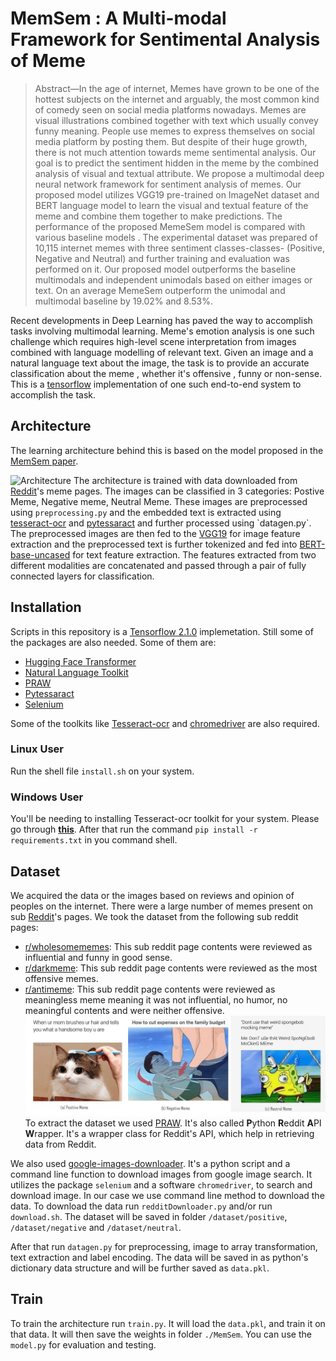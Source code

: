# MemSem : A Multi-modal Framework for Sentimental Analysis of Meme

> Abstract—In the age of internet, Memes have grown to be one of the hottest subjects on the internet and arguably, the most common kind of comedy seen on social media platforms nowadays. Memes are visual illustrations combined together with text which usually convey funny meaning. People use memes to express themselves on social media platform by posting them. But despite of their huge growth, there is not much attention towards meme sentimental analysis. Our goal is to predict the sentiment hidden in the meme by the combined analysis of visual and textual attribute. We propose a multimodal deep neural network framework for sentiment analysis of memes. 
> Our proposed model utilizes VGG19 pre-trained on ImageNet dataset and BERT  language model to learn the visual and textual feature of the meme and combine them together to make predictions. The performance of the proposed MemeSem model is compared with various baseline models . The experimental dataset was prepared of 10,115 internet memes with three sentiment classes-classes- (Positive, Negative and Neutral) and further training and evaluation was performed on it. Our proposed model outperforms the baseline multimodals and independent unimodals based on either images or text. On an average MemeSem outperform the unimodal and multimodal baseline by 19.02% and 8.53%.

Recent developments in Deep Learning has paved the way to accomplish tasks involving multimodal learning. Meme's emotion analysis is one such challenge which requires high-level scene interpretation from images combined with language modelling of relevant text. Given an image and a natural language text about the image, the task is to provide an accurate classification about the meme , whether it's offensive , funny or non-sense. This is a [tensorflow]([https://www.tensorflow.org/api_docs/python/](https://www.tensorflow.org/api_docs/python/)) implementation of one such end-to-end system to accomplish the task.

## Architecture
The learning architecture behind this is based on the model proposed in the [MemSem paper](https://drive.google.com/file/d/1eAbbQLemseaGMdHrmFjukQZUG1vqVbfL/view?usp=sharing).

![Architecture](./dataset/Architecture.png)
The architecture is trained with data downloaded from [Reddit]([[https://www.reddit.com/](https://www.reddit.com/)])'s meme pages. The images can be classified in 3 categories: Postive Meme, Negative meme, Neutral Meme. These images are preprocessed using `preprocessing.py` and the embedded text is extracted using [tesseract-ocr]([https://tesseract-ocr.github.io/](https://tesseract-ocr.github.io/)) and [pytessaract]([https://github.com/madmaze/pytesseract](https://github.com/madmaze/pytesseract)) and further processed using `datagen.py`. The preprocessed images are then fed to the [VGG19]([https://arxiv.org/abs/1409.1556](https://arxiv.org/abs/1409.1556)) for image feature extraction and the preprocessed text is further tokenized and fed into [BERT-base-uncased]([https://arxiv.org/abs/1810.04805](https://arxiv.org/abs/1810.04805)) for text feature extraction. The features extracted from two different modalities are concatenated and passed through a pair of fully connected layers for classification.

## Installation
Scripts in this repository is a  [Tensorflow 2.1.0]([https://www.tensorflow.org/api_docs/python/](https://www.tensorflow.org/api_docs/python/)) implemetation. Still some of the packages are also needed. Some of them are:
- [Hugging Face Transformer]([https://huggingface.co/transformers/](https://huggingface.co/transformers/))
- [Natural Language Toolkit]([https://www.nltk.org/](https://www.nltk.org/))
- [PRAW]([https://praw.readthedocs.io/](https://praw.readthedocs.io/))
- [Pytessaract]([https://github.com/madmaze/pytesseract](https://github.com/madmaze/pytesseract))
- [Selenium]([https://www.selenium.dev/documentation/en/](https://www.selenium.dev/documentation/en/))

Some of the toolkits like [Tesseract-ocr]([https://tesseract-ocr.github.io/](https://tesseract-ocr.github.io/)) and [chromedriver]([https://chromedriver.chromium.org/](https://chromedriver.chromium.org/)) are also required.
### Linux User
Run the shell file `install.sh` on your system.

### Windows User
You'll be needing to installing Tesseract-ocr toolkit for your system. Please go through [**this**]([https://github.com/tesseract-ocr/tesseract](https://github.com/tesseract-ocr/tesseract)).  After that run the command 
`pip install -r requirements.txt` 
in you command shell.


## Dataset
We acquired the data or the images based on reviews and opinion of peoples on the internet. There were a large number of memes present on sub [Reddit]([[https://www.reddit.com/](https://www.reddit.com/)])'s pages. We took the dataset from the following sub reddit pages:
- [r/wholesomememes]([https://www.reddit.com/r/wholesomememes/](https://www.reddit.com/r/wholesomememes/)): This sub reddit page contents were reviewed as influential and funny in good sense.
- [r/darkmeme]([https://www.reddit.com/r/darkmeme/](https://www.reddit.com/r/darkmeme/)): This sub reddit page contents were reviewed as the most offensive memes.
- [r/antimeme]([https://www.reddit.com/r/antimeme/](https://www.reddit.com/r/antimeme/)): This sub reddit page contents were reviewed as meaningless meme meaning it was not influential, no humor, no meaningful contents and were neither offensive.
![Memes](./dataset/3_tile_MEME.jpg)
To extract the dataset we used [PRAW]([https://praw.readthedocs.io/](https://praw.readthedocs.io/)). It's also called **P**ython **R**eddit **A**PI **W**rapper. It's a wrapper class for Reddit's API, which help in retrieving data from Reddit. 

We also used [google-images-downloader]([https://google-images-download.readthedocs.io/](https://google-images-download.readthedocs.io/)). It's a python script and a command line function to download images from google image search. It utilizes the package `selenium` and a software `chromedriver`, to search and download image. In our case we use command line method to download the data.
To download the data run `redditDownloader.py` and/or run `download.sh`. The dataset will be saved in folder `/dataset/positive`, `/dataset/negative` and `/dataset/neutral`.

After that run `datagen.py` for preprocessing, image to array transformation, text extraction and label encoding. The data will be saved in as python's dictionary data structure and will be further saved as `data.pkl`.

## Train
To train the architecture run `train.py`. It will load the `data.pkl`, and train it on that data. It will then save the weights in folder `./MemSem`. You can use the `model.py` for evaluation and testing.

